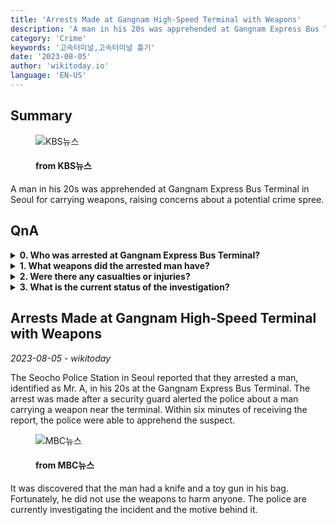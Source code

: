 ```yaml
---
title: 'Arrests Made at Gangnam High-Speed Terminal with Weapons'
description: 'A man in his 20s was apprehended at Gangnam Express Bus Terminal in Seoul for carrying weapons, raising concerns about a potential crime spree.'
category: 'Crime'
keywords: '고속터미널,고속터미널 흉기'
date: '2023-08-05'
author: 'wikitoday.io'
language: 'EN-US'
---
```


## Summary



<figure>
    <img src="http://news.kbs.co.kr/data/news/2023/08/04/20230804_vxxJFM.jpg" alt="KBS뉴스" />
    <figcaption>
        <h4> from KBS뉴스</h4>
    </figcaption>
</figure>


A man in his 20s was apprehended at Gangnam Express Bus Terminal in Seoul for carrying weapons, raising concerns about a potential crime spree.


## QnA


<details>
    <summary><b>0. Who was arrested at Gangnam Express Bus Terminal?</b></summary>
    A man in his 20s, known as Mr. A, was apprehended at the terminal.
</details>

<details>
    <summary><b>1. What weapons did the arrested man have?</b></summary>
    The man was found in possession of a knife and a toy gun.
</details>

<details>
    <summary><b>2. Were there any casualties or injuries?</b></summary>
    Fortunately, there were no casualties or injuries reported in this incident.
</details>

<details>
    <summary><b>3. What is the current status of the investigation?</b></summary>
    The police are currently investigating the incident and the motive behind it.
</details>



## Arrests Made at Gangnam High-Speed Terminal with Weapons

_2023-08-05 - wikitoday_

The Seocho Police Station in Seoul reported that they arrested a man, identified as Mr. A, in his 20s at the Gangnam Express Bus Terminal. The arrest was made after a security guard alerted the police about a man carrying a weapon near the terminal. Within six minutes of receiving the report, the police were able to apprehend the suspect.


<figure>
    <img src="https://image.imnews.imbc.com/news/2023/society/article/__icsFiles/afieldfile/2023/08/04/R230804-24.jpg" alt="MBC뉴스" />
    <figcaption>
        <h4> from MBC뉴스</h4>
    </figcaption>
</figure>


It was discovered that the man had a knife and a toy gun in his bag. Fortunately, he did not use the weapons to harm anyone. The police are currently investigating the incident and the motive behind it.

